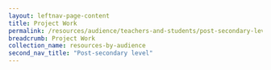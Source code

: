 ```yaml
---
layout: leftnav-page-content
title: Project Work
permalink: /resources/audience/teachers-and-students/post-secondary-level/project-work
breadcrumb: Project Work
collection_name: resources-by-audience
second_nav_title: "Post-secondary level"
---
```

